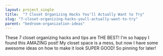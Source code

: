 ```yaml
---
layout: project_single
title:  "7 Closet Organizing Hacks You'll Actually Want to Try"
slug: "7-closet-organizing-hacks-youll-actually-want-to-try"
parent: "bedroom-organization-ideas"
---
```

These 7 closet organizing hacks and tips are THE BEST! I'm so happy I found this AMAZING post! My closet space is a mess, but now I have some awesome ideas on how to make it look SUPER GOOD! So pinning for later!